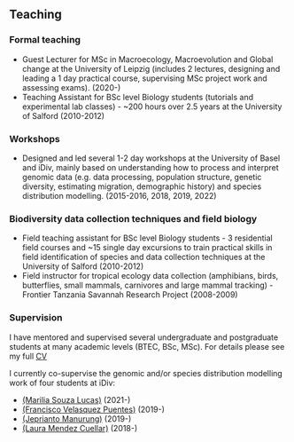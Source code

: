 ## Teaching

### Formal teaching
* Guest Lecturer for MSc in Macroecology, Macroevolution and Global change at the University of Leipzig (includes 2 lectures, designing and leading a 1 day practical course, supervising MSc project work and assessing exams). (2020-)
* Teaching Assistant for BSc level Biology students (tutorials and experimental lab classes) - ~200 hours over 2.5 years at the University of Salford (2010-2012)

### Workshops
* Designed and led several 1-2 day workshops at the University of Basel and iDiv, mainly based on understanding how to process and interpret genomic data (e.g. data processing, population structure, genetic diversity, estimating migration, demographic history) and species distribution modelling. (2015-2016, 2018, 2019, 2022)

### Biodiversity data collection techniques and field biology
* Field teaching assistant for BSc level Biology students - 3 residential field courses and ~15 single day excursions to train practical skills in field identification of species and data collection techniques at the University of Salford (2010-2012)
* Field instructor for tropical ecology data collection (amphibians, birds, butterflies, small mammals, carnivores and large mammal tracking) - Frontier Tanzania Savannah Research Project (2008-2009)


### Supervision
I have mentored and supervised several undergraduate and postgraduate students at many academic levels (BTEC, BSc, MSc). For details please see my full [CV](/Barratt_CV_full.pdf)

I currently co-supervise the genomic and/or species distribution modelling work of four students at iDiv:
* [(Marilia Souza Lucas)](https://mariliasouza20.wixsite.com/marilia) (2021-)
* [(Francisco Velasquez Puentes)](https://www.idiv.de/en/profile/1148.html) (2019-)
* [(Jeprianto Manurung)](https://www.researchgate.net/profile/Jeprianto-Manurung) (2019-)
* [(Laura Mendez Cuellar)](https://www.idiv.de/en/profile/1062.html) (2018-)
